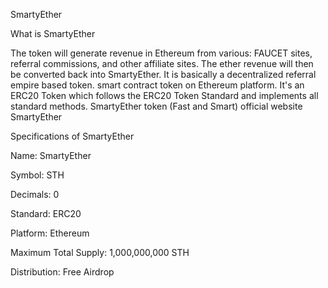  SmartyEther

What is SmartyEther

The token will generate revenue in Ethereum from various: FAUCET sites, referral commissions, and other affiliate sites. The ether revenue will then be converted back into SmartyEther.
It is basically a decentralized referral empire based token.
smart contract token on Ethereum platform. It's an ERC20 Token which follows the ERC20 Token Standard and implements all standard methods.
SmartyEther  token (Fast and Smart)
official website SmartyEther

Specifications of SmartyEther

Name: SmartyEther

Symbol: STH

Decimals: 0

Standard: ERC20

Platform: Ethereum

Maximum Total Supply: 1,000,000,000 STH

Distribution: Free Airdrop
